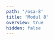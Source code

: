 ```yaml
---
path: '/osa-8'
title: 'Modul 8'
overview: true
hidden: false
---
```


<pages-in-this-section></pages-in-this-section>

<exercises-in-this-section></exercises-in-this-section>
